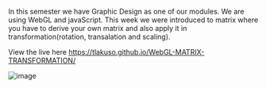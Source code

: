 In this semester we have Graphic Design as one of our modules. We are using WebGL and javaScript.
This week we were introduced to matrix where you have to derive your own matrix and also apply it in transformation(rotation, transalation and scaling).

View the live here  https://tlakuso.github.io/WebGL-MATRIX-TRANSFORMATION/

![image](https://github.com/Tlakuso/WebGL-MATRIX-TRANSFORMATION/assets/138527697/17210200-912f-460f-80d0-1b0461fd82d0)

